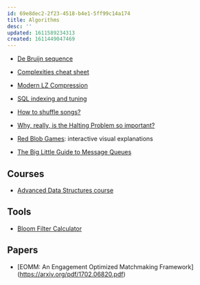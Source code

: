 ```yaml
---
id: 69e8dec2-2f23-4518-b4e1-5ff99c14a174
title: Algorithms
desc: ''
updated: 1611589234313
created: 1611449047469
---
```


- [De Bruijn sequence](https://en.wikipedia.org/wiki/De_Bruijn_sequence)

- [Complexities cheat sheet](https://www.bigocheatsheet.com/)

- [Modern LZ Compression](https://glinscott.github.io/lz/index.html)

- [SQL indexing and tuning](https://use-the-index-luke.com/)

- [How to shuffle songs?](https://engineering.atspotify.com/2014/02/28/how-to-shuffle-songs/)

- [Why, really, is the Halting Problem so important?](https://cs.stackexchange.com/questions/32845/why-really-is-the-halting-problem-so-important)

- [Red Blob Games](https://www.redblobgames.com/): interactive visual explanations

- [The Big Little Guide to Message Queues](https://sudhir.io/the-big-little-guide-to-message-queues/)

## Courses

- [Advanced Data Structures course](https://courses.csail.mit.edu/6.851/)
  
  
## Tools

- [Bloom Filter Calculator](https://hur.st/bloomfilter/)

## Papers

- [EOMM: An Engagement Optimized Matchmaking Framework] (https://arxiv.org/pdf/1702.06820.pdf)

